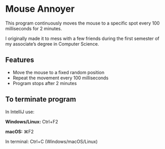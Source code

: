 # Mouse Annoyer

This program continuously moves the mouse to a specific spot every 100 milliseconds for 2 minutes.

I originally made it to mess with a few friends during the first semester of my associate’s degree in Computer Science.

## Features
- Move the mouse to a fixed random position
- Repeat the movement every 100 milliseconds
- Program stops after 2 minutes

## To terminate program
In IntelliJ use:

**Windows/Linux:** Ctrl+F2

**macOS:** ⌘F2

In terminal: Ctrl+C (Windows/macOS/Linux) 

